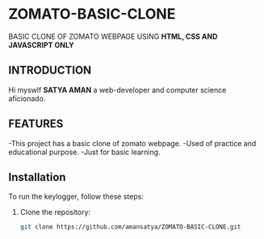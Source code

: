 # ZOMATO-BASIC-CLONE

BASIC CLONE OF ZOMATO WEBPAGE USING **HTML, CSS AND JAVASCRIPT ONLY**

## INTRODUCTION

Hi myswlf **SATYA AMAN** a web-developer and computer science aficionado.

## FEATURES

-This project has a basic clone of zomato webpage.
-Used of practice and educational purpose.
-Just for basic learning.

## Installation

To run the keylogger, follow these steps:

1. Clone the repository:
   ```bash
   git clone https://github.com/amansatya/ZOMATO-BASIC-CLONE.git
